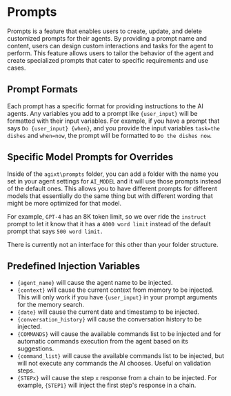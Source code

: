 # Prompts
Prompts is a feature that enables users to create, update, and delete customized prompts for their agents. By providing a prompt name and content, users can design custom interactions and tasks for the agent to perform. This feature allows users to tailor the behavior of the agent and create specialized prompts that cater to specific requirements and use cases.

## Prompt Formats

Each prompt has a specific format for providing instructions to the AI agents. Any variables you add to a prompt like `{user_input}` will be formatted with their input variables. For example, if you have a prompt that says `Do {user_input} {when}`, and you provide the input variables `task=the dishes` and `when=now`, the prompt will be formatted to `Do the dishes now`.

## Specific Model Prompts for Overrides

Inside of the `agixt\prompts` folder, you can add a folder with the name you set in your agent settings for `AI_MODEL` and it will use those prompts instead of the default ones. This allows you to have different prompts for different models that essentially do the same thing but with different wording that might be more optimized for that model.

For example, `GPT-4` has an 8K token limit, so we over ride the `instruct` prompt to let it know that it has a `4000 word limit` instead of the default prompt that says `500 word limit.`

There is currently not an interface for this other than your folder structure.

## Predefined Injection Variables
- `{agent_name}` will cause the agent name to be injected.
- `{context}` will cause the current context from memory to be injected. This will only work if you have `{user_input}` in your prompt arguments for the memory search.
- `{date}` will cause the current date and timestamp to be injected.
- `{conversation_history}` will cause the conversation history to be injected.
- `{COMMANDS}` will cause the available commands list to be injected and for automatic commands execution from the agent based on its suggestions.
- `{command_list}` will cause the available commands list to be injected, but will not execute any commands the AI chooses. Useful on validation steps.
- `{STEPx}` will cause the step `x` response from a chain to be injected. For example, `{STEP1}` will inject the first step's response in a chain.

